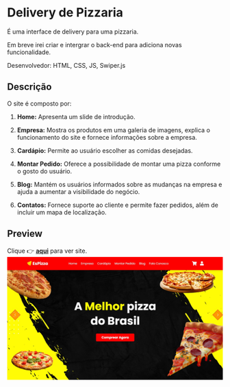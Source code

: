  # Delivery de Pizzaria

É uma interface de delivery para uma pizzaria.

Em breve irei criar e intergrar o back-end para adiciona novas funcionalidade.

Desenvolvedor: HTML, CSS, JS, Swiper.js

## Descrição
O site é composto por:

1. **Home:** Apresenta um slide de introdução.

1. **Empresa:** Mostra os produtos em uma galeria de imagens, explica o funcionamento do site e fornece informações sobre a empresa.

1. **Cardápio:** Permite ao usuário escolher as comidas desejadas.

1. **Montar Pedido:** Oferece a possibilidade de montar uma pizza conforme o gosto do usuário.

1. __Blog:__ Mantém os usuários informados sobre as mudanças na empresa e ajuda a aumentar a visibilidade do negócio.

1. __Contatos:__ Fornece suporte ao cliente e permite fazer pedidos, além de incluir um mapa de localização.

## Preview
Clique 👉 __[aqui](https://elson-341.github.io/delivery-pizzaria/)__ para ver site.
![previw](assets/img/Delivery%20de%20Pizzaria.jpg)